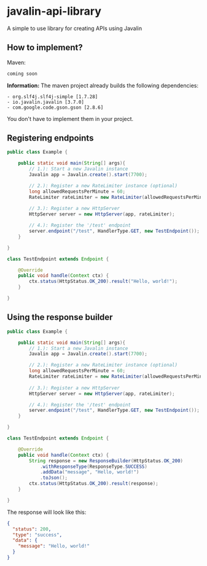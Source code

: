 # javalin-api-library

A simple to use library for creating APIs using Javalin

## How to implement?
Maven:
```xml
coming soon
```

**Information:** The maven project already builds the following dependencies:
```
- org.slf4j.slf4j-simple [1.7.28]
- io.javalin.javalin [3.7.0]
- com.google.code.gson.gson [2.8.6]
```
You don't have to implement them in your project.


## Registering endpoints
```java
public class Example {

    public static void main(String[] args){
        // 1.): Start a new Javalin instance
        Javalin app = Javalin.create().start(7700);

        // 2.): Register a new RateLimiter instance (optional)
        long allowedRequestsPerMinute = 60;
        RateLimiter rateLimiter = new RateLimiter(allowedRequestsPerMinute, ctx -> ctx.status(HttpStatus.TOO_MANY_REQUESTS_429));
        
        // 3.): Register a new HttpServer
        HttpServer server = new HttpServer(app, rateLimiter);

        // 4.): Register the '/test' endpoint
        server.endpoint("/test", HandlerType.GET, new TestEndpoint());
    }

}

class TestEndpoint extends Endpoint {

    @Override
    public void handle(Context ctx) {
        ctx.status(HttpStatus.OK_200).result("Hello, world!");
    }

}
```


## Using the response builder
```java
public class Example {

    public static void main(String[] args){
        // 1.): Start a new Javalin instance
        Javalin app = Javalin.create().start(7700);

        // 2.): Register a new RateLimiter instance (optional)
        long allowedRequestsPerMinute = 60;
        RateLimiter rateLimiter = new RateLimiter(allowedRequestsPerMinute, ctx -> ctx.status(HttpStatus.TOO_MANY_REQUESTS_429));
        
        // 3.): Register a new HttpServer
        HttpServer server = new HttpServer(app, rateLimiter);

        // 4.): Register the '/test' endpoint
        server.endpoint("/test", HandlerType.GET, new TestEndpoint());
    }

}

class TestEndpoint extends Endpoint {

    @Override
    public void handle(Context ctx) {
        String response = new ResponseBuilder(HttpStatus.OK_200)
            .withResponseType(ResponseType.SUCCESS)
            .addData("message", "Hello, world!")
            .toJson();
        ctx.status(HttpStatus.OK_200).result(response);
    }

}
```

The response will look like this:
```json
{
  "status": 200,
  "type": "success",
  "data": {
    "message": "Hello, world!"
  }
}
```